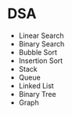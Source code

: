 # DSA
- Linear Search
- Binary Search
- Bubble Sort 
- Insertion Sort
- Stack 
- Queue 
- Linked List
- Binary Tree
- Graph
